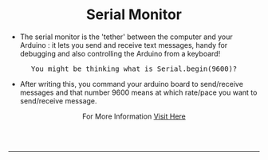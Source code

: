 <p align="center">
    <h1 align="center">Serial Monitor</h1>
</p>

- The serial monitor is the 'tether' between the computer and your Arduino : it lets you send and receive text messages, handy for debugging and also controlling the Arduino from a keyboard!

<p align = "center" style="font-family:monospace">You might be thinking what is Serial.begin(9600)?</p>

- After writing this, you command your arduino board to send/receive messages and that number 9600 means at which rate/pace you want to send/receive message.

<p align = "center">
    For More Information <a href = "https://www.arduino.cc/reference/en/language/functions/communication/serial/">Visit Here</a>
</p>

<br /> <br />

---
